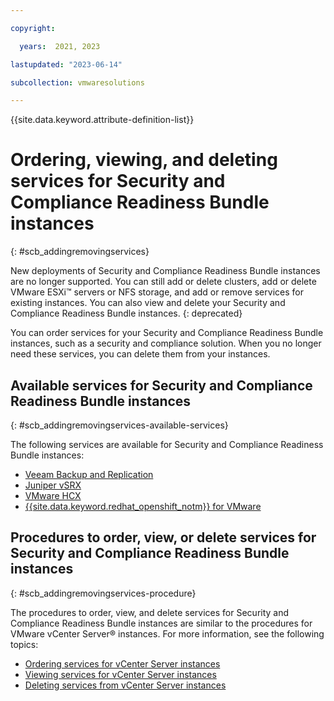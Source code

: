 ```yaml
---

copyright:

  years:  2021, 2023

lastupdated: "2023-06-14"

subcollection: vmwaresolutions

---
```


{{site.data.keyword.attribute-definition-list}}

# Ordering, viewing, and deleting services for Security and Compliance Readiness Bundle instances
{: #scb_addingremovingservices}

New deployments of Security and Compliance Readiness Bundle instances are no longer supported. You can still add or delete clusters, add or delete VMware ESXi™ servers or NFS storage, and add or remove services for existing instances. You can also view and delete your Security and Compliance Readiness Bundle instances.
{: deprecated}

You can order services for your Security and Compliance Readiness Bundle instances, such as a security and compliance solution. When you no longer need these services, you can delete them from your instances.

## Available services for Security and Compliance Readiness Bundle instances
{: #scb_addingremovingservices-available-services}

The following services are available for Security and Compliance Readiness Bundle instances:
* [Veeam Backup and Replication](/docs/vmwaresolutions?topic=vmwaresolutions-veeamvm_overview)
* [Juniper vSRX](/docs/vmwaresolutions?topic=vmwaresolutions-juniper-overview)
* [VMware HCX](/docs/vmwaresolutions?topic=vmwaresolutions-hcx_considerations)
* [{{site.data.keyword.redhat_openshift_notm}} for VMware](/docs/vmwaresolutions?topic=vmwaresolutions-ocp_overview)

## Procedures to order, view, or delete services for Security and Compliance Readiness Bundle instances
{: #scb_addingremovingservices-procedure}

The procedures to order, view, and delete services for Security and Compliance Readiness Bundle instances are similar to the procedures for VMware vCenter Server® instances. For more information, see the following topics:
* [Ordering services for vCenter Server instances](/docs/vmwaresolutions?topic=vmwaresolutions-vc_addingservices)
* [Viewing services for vCenter Server instances](/docs/vmwaresolutions?topic=vmwaresolutions-vc_viewingservices)
* [Deleting services from vCenter Server instances](/docs/vmwaresolutions?topic=vmwaresolutions-vc_deletingservices)
